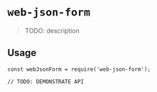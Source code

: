 # `web-json-form`

> TODO: description

## Usage

```
const webJsonForm = require('web-json-form');

// TODO: DEMONSTRATE API
```
